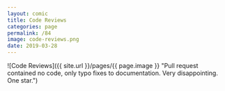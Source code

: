 ```yaml
---
layout: comic
title: Code Reviews
categories: page
permalink: /84
image: code-reviews.png
date: 2019-03-28
---
```


![Code Reviews]({{ site.url }}/pages/{{ page.image }} "Pull request contained no code, only typo fixes to documentation. Very disappointing. One star.")